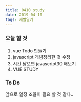 ```yaml
---
title: 0410 study
date: 2019-04-10
tags: 개발일기
---
```


### 오늘 할 것

1. vue Todo 만들기
2. javascript 개념정리한 것 수정
3. 시간 남으면 javascript30 해보기
4. VUE STUDY

### To Do

앞으로 일정 조율이 필요 할 것 같다..
